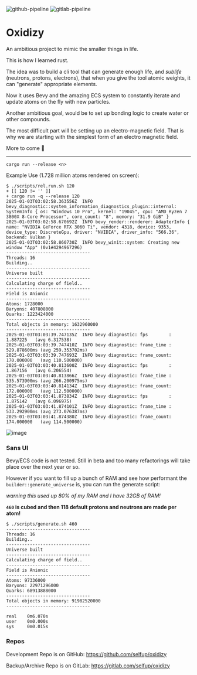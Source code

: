 ![github-pipeline](https://github.com/selfup/oxidizy/actions/workflows/rust.yml/badge.svg)
![gitlab-pipeline](https://gitlab.com/selfup/oxidizy/badges/main/pipeline.svg)

# Oxidizy

An ambitious project to mimic the smaller things in life.

This is how I learned rust.

The idea was to build a cli tool that can generate enough life, and _sublife_ (neutrons, protons, electrons), that when you give the tool atomic weights, it can "generate" appropriate elements.

Now it uses Bevy and the amazing ECS system to constantly iterate and update atoms on the fly with new particles.

Another ambitious goal, would be to set up bonding logic to create water or other compounds.

The most difficult part will be setting up an electro-magnetic field. That is why we are starting with the simplest form of an electro magnetic field.

More to come :rocket:

---

`cargo run --release <n>`

Example Use (1.728 million atoms rendered on screen):

```
$ ./scripts/rel.run.sh 120
+ [[ 120 != '' ]]
+ cargo run -q --release 120
2025-01-03T03:02:58.363556Z  INFO bevy_diagnostic::system_information_diagnostics_plugin::internal: SystemInfo { os: "Windows 10 Pro", kernel: "19045", cpu: "AMD Ryzen 7 3800X 8-Core Processor", core_count: "8", memory: "31.9 GiB" }
2025-01-03T03:02:58.670692Z  INFO bevy_render::renderer: AdapterInfo { name: "NVIDIA GeForce RTX 3060 Ti", vendor: 4318, device: 9353, device_type: DiscreteGpu, driver: "NVIDIA", driver_info: "566.36", backend: Vulkan }
2025-01-03T03:02:58.860730Z  INFO bevy_winit::system: Creating new window "App" (0v1#4294967296)
--------------------------------
Threads: 16
Building.. 
--------------------------------
Universe built
--------------------------------
Calculating charge of field..
--------------------------------
Field is Anionic
--------------------------------
Atoms: 1728000
Baryons: 407808000
Quarks: 1223424000
--------------------------------
Total objects in memory: 1632960000
--------------------------------
2025-01-03T03:03:39.747135Z  INFO bevy diagnostic: fps        :    1.887225   (avg 6.317538)
2025-01-03T03:03:39.747410Z  INFO bevy diagnostic: frame_time :  529.878600ms (avg 259.353702ms)
2025-01-03T03:03:39.747693Z  INFO bevy diagnostic: frame_count:  170.000000   (avg 110.500000)
2025-01-03T03:03:40.813600Z  INFO bevy diagnostic: fps        :    1.867156   (avg 6.206554)
2025-01-03T03:03:40.813866Z  INFO bevy diagnostic: frame_time :  535.573900ms (avg 266.200975ms)
2025-01-03T03:03:40.814134Z  INFO bevy diagnostic: frame_count:  172.000000   (avg 112.500000)
2025-01-03T03:03:41.873834Z  INFO bevy diagnostic: fps        :    1.875142   (avg 6.096975)
2025-01-03T03:03:41.874101Z  INFO bevy diagnostic: frame_time :  533.292900ms (avg 273.076387ms)
2025-01-03T03:03:41.874380Z  INFO bevy diagnostic: frame_count:  174.000000   (avg 114.500000)
```

![image](https://user-images.githubusercontent.com/9837366/99208853-dce09380-277e-11eb-88be-e07d2044b10c.png)

### Sans UI

Bevy/ECS code is not tested. Still in beta and too many refactorings will take place over the next year or so.

However if you want to fill up a bunch of RAM and see how performant the `builder::generate_universe` is, you can run the generate script:

_warning this used up 80% of my RAM and I have 32GB of RAM!_

**`460` is cubed and then 118 default protons and neutrons are made per atom!**

```
$ ./scripts/generate.sh 460
--------------------------------
Threads: 16
Building..
--------------------------------
Universe built
--------------------------------
Calculating charge of field..
--------------------------------
Field is Anionic
--------------------------------
Atoms: 97336000
Baryons: 22971296000
Quarks: 68913888000
--------------------------------
Total objects in memory: 91982520000
--------------------------------

real    0m6.070s
user    0m0.000s
sys     0m0.015s
```

### Repos

Development Repo is on GitHub: https://github.com/selfup/oxidizy

Backup/Archive Repo is on GitLab: https://gitlab.com/selfup/oxidizy
